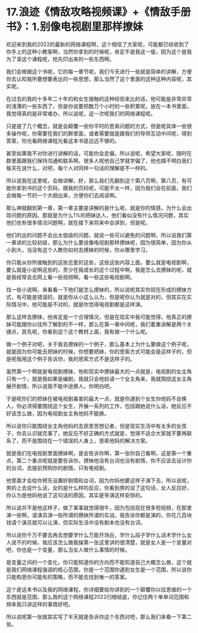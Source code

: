 # 17.浪迹《情敌攻略视频课》+《情敌手册书》：1.别像电视剧里那样撩妹

欢迎来到我的2022的最新的网络课程啊，这个相信了大家呢，可能都已经收到了你手上的这种小教案啊，当然你拿到的时候呢，肯定不是我这一版，因为这个是我为了录这个课程呢，抢先印出来的一些东西啊。

我们会根据这个书呢，它的每一章节呢，我们今天进行一些就是简单的讲解，方便你去认知我所要想要表达的一些思想，那么当然了这个里面的这种这种内容呢，其实呢。

在过去的我的十多年二十年的和女生接触的这种经验来比的话，他可能是非常非常的浅薄的一些东西了，但是你说要把数万个小时的一些积累呢，放在一本书里面，我觉得真的是非常难办，所以说呢，这一次呢我们的网络课程呢。

只是提了几个概念，就是会颠覆一些你平时的思索问题的方式，但是呢具体一些很多操作呢，你需要在我们的群里面，或者需要就是跟我们的导师互动中间呢，得到答案，你光看网络课程光看这本书是远远不够的。

甚至如果我不对你进行讲解的话，可能你会走偏，所以说呢，希望大家呢，随时在群里面跟我们保持沟通和联系啊，很多人呢他自己学就学偏了，他也搞不明白我们每天在说什么，对吧，每个人对同样一句话的理解是不一样的。

所以说我在这里呢，会做讲解，好，那么我们先翻到这个第八页啊，第八页，有可能你拿到书的这个页码，跟我的页码呢，可能不太一样，因为我们会在前面，我们会做每一节的一个大纲出来，方便你们去阅读啊。

那么神就翻到第一章，第一章主要是讲解的是什么呢，就是你的情感，为什么会出现问题的原因，那就是为什么1%的把妹达人，他们看似没有什么情况问题，其实他们也有很多情况问题啊，就在接下来将来中会讲到，但是呢。

他们的出的问题不会出太低级的问题，就说一些可以避免的问题啊，所以说我们第一章讲的比较初级，那么为什么要说像电视剧那样撩妹呢，因为很简单，因为你从小到大，当没有这个人教你如何去撩妹的时候，你从哪里学习。

你只能从你所接触到的这些恋爱的这些，这些这些内容上面，要么就是电视剧啊，要么就是小说啊这些的，至少在我成长的这个过程中啊，我是怎么去撩妹的呢，就是我经常去去网上看一些视频啊，看一些这些电视剧啊。

找一些小说啊，来看看一下他们是怎么撩妹的，所以说呢其实你现在形成的撩妹方式，有可能是错误的，就是你从小这么认为，但是呢你认为就是对的，但其实在实际情况中，他可能是不对的，就是你觉得电视剧都是这样演。

那么这样去撩妹，他肯定是一个合理情况，但是在现实中我可能觉得，他真正的撩妹可能跟你以往所了解到的不一样，那么在第一章中间呢，我们着重讲解是两个关键点，首先呢，你看到这个这个教材上面，我有做一个什么呢。

做一个例子对吧，关于我去撩妹的一个例子，那么基本上为什么要做这个例子呢，就是因为你可能去把妹的时候，你想要把妹，你的思索方式可能会是这样子的，但是呢我用这个例子告诉你，我的思索方式不是这样子的。

虽然第一个啊就是电视剧撩妹，他和现实中撩妹最大的一点就是，电视剧的女主角只有一个，就是我如果是编剧，我就只会他妈请一个女主角来，我就围绕这女主角展开剧情，所以说我不能中途换人，你明白吧。

于是呢你们的把妹在被电视剧毒害的最大一点，就是你遇到个女生你他妈不会换人，你必须得要围绕这个女生，开展一系列的工作，包括跟她说什么话，她反应不好该怎么做，因为电视剧女主角他妈不能换。

所以说你只能围绕女主角他妈的去民思苦想记者，但是现实生活中有太多的女孩子，你去认识就完事了，她反应不好正确的方式就是，觉得不适合大家就不要再联系了，而不是围绕在一个错误的人身上，思索他妈的解决方案。

就是我们在电视剧里面撩妹啊，是会告诉你啊，第一张你自己看啊，这是第一个重点，第二个重点呢就是要告诉你，撩妹他没有台词也没有剧情，你不应该去设计你的台词，去提前预购你的剧情，只有电视剧。

他里面才会给你预先设置好剧情和台词，因为你妈他要这样子演下去，所以说呢，男的上去说什么话，女的是什么样的反应，你看到男的说了这句话，女人反应好，你认为是他妈他说了这句话的原因，其实是导演这样安排的。

所以说并不是他这样子，做了某事就觉得很牛，因为包括现在很多短视频，在那里演一些啊，请演员演一些所谓的撩妹所谓的实战，我告诉你都是演的，你花几百块钱请个演员就可以让演，但实际生活中没有剧本也没有台词。

所以说你千万不要去再去想要学什么万能开场白，学什么段子学什么话术学什么女人说不的时候，我应该怎么做我操第一张这里讲的很清楚，就是女人是一个变量对吧，你也是一个变量，那么当女人做什么事情的时候。

是变量之间的一个变化，你只能知道你的方向而不能知道自己大概怎么做，这个就是我们网络课程强调的核心范围，你是一个范围你遇到女生是一个范围，所以说你只能构思你可能有的策略，而不能去找到唯一的答案。

这个是这本书以及我的网络课程，你详细要给你讲到的一个颠覆你以往思维的一个东西就是范围，那么我的这个网络课程2022归根结底，你记住两个单单词范围和频率我只讲这样的事情好吧。

所以说呢第一张就其实写了半天就是告诉你这个东西对吧，那么我们来看一下第二张。